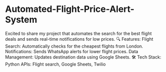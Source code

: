 # Automated-Flight-Price-Alert-System
Excited to share my project that automates the search for the best flight deals and sends real-time notifications for low prices.
🔍 Features:
Flight Search: Automatically checks for the cheapest flights from London.
Notifications: Sends WhatsApp alerts for lower flight prices.
Data Management: Updates destination data using Google Sheets.
🛠️ Tech Stack:
Python
APIs: Flight search, Google Sheets, Twilio
